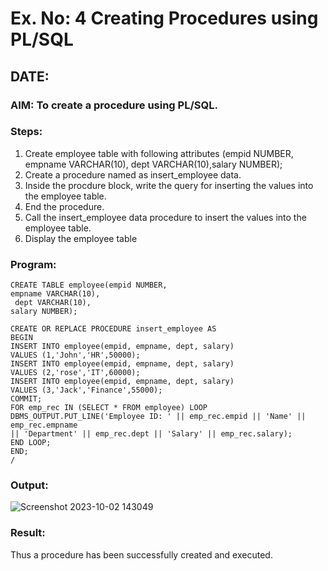 # Ex. No: 4 Creating Procedures using PL/SQL
## DATE:
### AIM: To create a procedure using PL/SQL.

### Steps:
1. Create employee table with following attributes (empid NUMBER, empname VARCHAR(10), dept VARCHAR(10),salary NUMBER);
2. Create a procedure named as insert_employee data.
3. Inside the procdure block, write the query for inserting the values into the employee table.
4. End the procedure.
5. Call the insert_employee data procedure to insert the values into the employee table.
6. Display the employee table

### Program:
```
CREATE TABLE employee(empid NUMBER,
empname VARCHAR(10),
 dept VARCHAR(10),
salary NUMBER);

CREATE OR REPLACE PROCEDURE insert_employee AS
BEGIN
INSERT INTO employee(empid, empname, dept, salary)
VALUES (1,'John','HR',50000);
INSERT INTO employee(empid, empname, dept, salary)
VALUES (2,'rose','IT',60000);
INSERT INTO employee(empid, empname, dept, salary)
VALUES (3,'Jack','Finance',55000);
COMMIT;
FOR emp_rec IN (SELECT * FROM employee) LOOP
DBMS_OUTPUT.PUT_LINE('Employee ID: ' || emp_rec.empid || 'Name' || emp_rec.empname
|| 'Department' || emp_rec.dept || 'Salary' || emp_rec.salary);
END LOOP;
END;
/
```

### Output:
![Screenshot 2023-10-02 143049](https://github.com/swetha1510/Ex-No-4-Creating-Procedures-using-PL-SQL/assets/120623583/f34f69e3-8011-4896-8b00-d1f6bb230147)

### Result:
Thus a procedure has been successfully created and executed.
